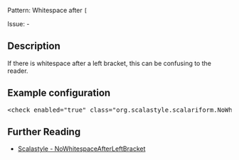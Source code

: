 Pattern: Whitespace after `[`

Issue: -

## Description

If there is whitespace after a left bracket, this can be confusing to the reader.

## Example configuration
<pre>&lt;check enabled=&quot;true&quot; class=&quot;org.scalastyle.scalariform.NoWhitespaceAfterLeftBracketChecker&quot; level=&quot;warning&quot;/&gt;</pre>
<a name="org_scalastyle_scalariform_NoWhitespaceBeforeLeftBracketChecker" />

## Further Reading

* [Scalastyle - NoWhitespaceAfterLeftBracket](http://www.scalastyle.org/rules-1.0.0.html#org_scalastyle_scalariform_NoWhitespaceAfterLeftBracketChecker)